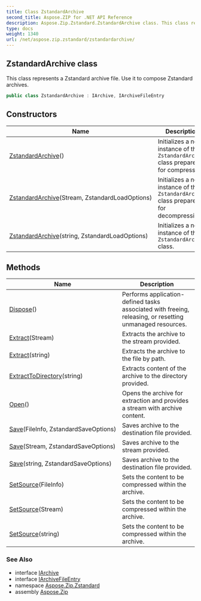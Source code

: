 ```yaml
---
title: Class ZstandardArchive
second_title: Aspose.ZIP for .NET API Reference
description: Aspose.Zip.Zstandard.ZstandardArchive class. This class represents a Zstandard archive file. Use it to compose Zstandard archives
type: docs
weight: 1340
url: /net/aspose.zip.zstandard/zstandardarchive/
---
```

## ZstandardArchive class

This class represents a Zstandard archive file. Use it to compose Zstandard archives.

```csharp
public class ZstandardArchive : IArchive, IArchiveFileEntry
```

## Constructors

| Name | Description |
| --- | --- |
| [ZstandardArchive](zstandardarchive/#constructor)() | Initializes a new instance of the `ZstandardArchive` class prepared for compressing. |
| [ZstandardArchive](zstandardarchive/#constructor_1)(Stream, ZstandardLoadOptions) | Initializes a new instance of the `ZstandardArchive` class prepared for decompressing. |
| [ZstandardArchive](zstandardarchive/#constructor_2)(string, ZstandardLoadOptions) | Initializes a new instance of the `ZstandardArchive` class. |

## Methods

| Name | Description |
| --- | --- |
| [Dispose](../../aspose.zip.zstandard/zstandardarchive/dispose/)() | Performs application-defined tasks associated with freeing, releasing, or resetting unmanaged resources. |
| [Extract](../../aspose.zip.zstandard/zstandardarchive/extract/#extract_1)(Stream) | Extracts the archive to the stream provided. |
| [Extract](../../aspose.zip.zstandard/zstandardarchive/extract/#extract)(string) | Extracts the archive to the file by path. |
| [ExtractToDirectory](../../aspose.zip.zstandard/zstandardarchive/extracttodirectory/)(string) | Extracts content of the archive to the directory provided. |
| [Open](../../aspose.zip.zstandard/zstandardarchive/open/)() | Opens the archive for extraction and provides a stream with archive content. |
| [Save](../../aspose.zip.zstandard/zstandardarchive/save/#save)(FileInfo, ZstandardSaveOptions) | Saves archive to the destination file provided. |
| [Save](../../aspose.zip.zstandard/zstandardarchive/save/#save_1)(Stream, ZstandardSaveOptions) | Saves archive to the stream provided. |
| [Save](../../aspose.zip.zstandard/zstandardarchive/save/#save_2)(string, ZstandardSaveOptions) | Saves archive to the destination file provided. |
| [SetSource](../../aspose.zip.zstandard/zstandardarchive/setsource/#setsource)(FileInfo) | Sets the content to be compressed within the archive. |
| [SetSource](../../aspose.zip.zstandard/zstandardarchive/setsource/#setsource_1)(Stream) | Sets the content to be compressed within the archive. |
| [SetSource](../../aspose.zip.zstandard/zstandardarchive/setsource/#setsource_2)(string) | Sets the content to be compressed within the archive. |

### See Also

* interface [IArchive](../../aspose.zip/iarchive/)
* interface [IArchiveFileEntry](../../aspose.zip/iarchivefileentry/)
* namespace [Aspose.Zip.Zstandard](../../aspose.zip.zstandard/)
* assembly [Aspose.Zip](../../)


